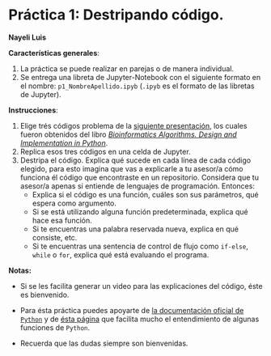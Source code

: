 # Práctica 1: Destripando código.

**Nayeli Luis**

**Características generales**:

1. La práctica se puede realizar en parejas o de manera individual. 
2. Se entrega una libreta de Jupyter-Notebook con el siguiente formato en el nombre: `p1_NombreApellido.ipyb` (`.ipyb` es el formato de las libretas de Jupyter).

**Instrucciones**:

1. Elige trés códigos problema de la [siguiente presentación](https://docs.google.com/presentation/d/1-hDXnjUNN_ZaKA05jCJKig5sZMUUukJdQXZUJWkMz04/edit?usp=sharing), los cuales fueron obtenidos del libro [*Bioinformatics Algorithms. Design and Implementation in Python*](https://drive.google.com/file/d/148HNKhD83QbddrHySqIDkjIeWQ9ZgiPT/view?usp=share_link).
2. Replica esos tres códigos en una celda de Jupyter. 
3. Destripa el código. Explica qué sucede en cada línea de cada código elegido, para esto imagina que vas a explicarle a tu asesor/a cómo funciona él código que encontraste en un repositorio. Considera que tu asesor/a apenas si entiende de lenguajes de programación. Entonces:
    * Explica si el código es una función, cuáles son sus parámetros, qué espera como argumento. 
    * Si se está utilizando alguna función predeterminada, explica qué hace esa función. 
    * Si te encuentras una palabra reservada nueva, explica en qué consiste, etc.
    * Si te encuentras una sentencia de control de flujo como `if-else`, `while` o `for`, explica qué está evaluando el programa.

**Notas:**

* Si se les facilita generar un video para las explicaciones del código, éste es bienvenido.
    
* Para ésta práctica puedes apoyarte de [la documentación oficial de `Python`]() y de [ésta página](https://www.w3schools.com/python/default.asp) que facilita mucho el entendimiento de algunas funciones de `Python`. 

* Recuerda que las dudas siempre son bienvenidas.